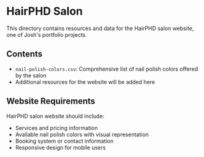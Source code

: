 # HairPHD Salon

This directory contains resources and data for the HairPHD salon website, one of Josh's portfolio projects.

## Contents

- `nail-polish-colors.csv`: Comprehensive list of nail polish colors offered by the salon
- Additional resources for the website will be added here

## Website Requirements

HairPHD salon website should include:
- Services and pricing information
- Available nail polish colors with visual representation
- Booking system or contact information
- Responsive design for mobile users
